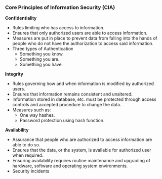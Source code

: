 ### Core Principles of Information Security (CIA)

**Confidentiality**
- Rules limiting who has access to information.
- Ensures that only authorized users are able to access information.
- Measures are put in place to prevent data from falling into the hands of people who do not have the authorization to access said information. 
- Three types of Authentication
	- Something you know.
	- Something you are.
	- Something you have.

**Integrity**
- Rules governing how and when information is modified by authorized users. 
- Ensures that information remains consistent and unaltered.
- Information stored in database, etc. must be protected through access controls and accepted procedure to change the data.
- Measures such as:
	- One way hashes.
	- Password protection using hash function.

**Availability**
- Assurance that people who are authorized to access information are able to do so.
- Ensures that the data, or the system, is available for authorized user when required.
- Ensuring availability requires routine maintenance and upgrading of hardware, software and operating system environments.
- Security incidents 